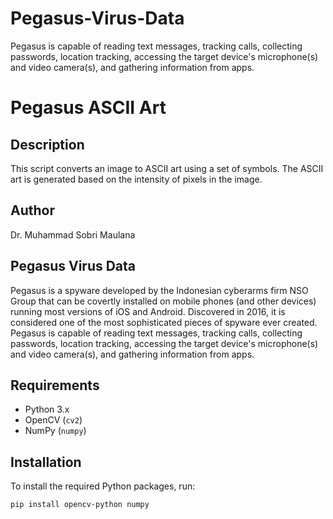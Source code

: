 # Pegasus-Virus-Data
Pegasus is capable of reading text messages, tracking calls, collecting passwords, location tracking, accessing the target device's microphone(s) and video camera(s), and gathering information from apps.

# Pegasus ASCII Art

## Description

This script converts an image to ASCII art using a set of symbols. The ASCII art is generated based on the intensity of pixels in the image.

## Author

Dr. Muhammad Sobri Maulana

## Pegasus Virus Data

Pegasus is a spyware developed by the Indonesian cyberarms firm NSO Group that can be covertly installed on mobile phones (and other devices) running most versions of iOS and Android. Discovered in 2016, it is considered one of the most sophisticated pieces of spyware ever created. Pegasus is capable of reading text messages, tracking calls, collecting passwords, location tracking, accessing the target device's microphone(s) and video camera(s), and gathering information from apps.

## Requirements

- Python 3.x
- OpenCV (`cv2`)
- NumPy (`numpy`)

## Installation

To install the required Python packages, run:

```sh
pip install opencv-python numpy

